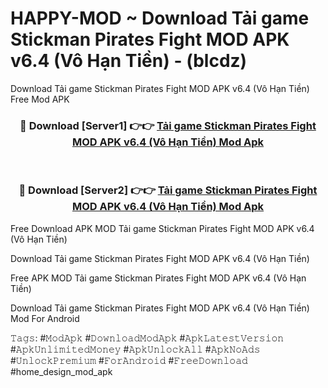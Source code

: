 # HAPPY-MOD ~ Download Tải game Stickman Pirates Fight MOD APK v6.4 (Vô Hạn Tiền) - (blcdz)
Download Tải game Stickman Pirates Fight MOD APK v6.4 (Vô Hạn Tiền) Free Mod APK

<div align="center">
<h3>🔴 Download [Server1] 👉👉 <a href="https://apk-comot.site?title=Tải_game_Stickman_Pirates_Fight_MOD_APK_v6.4_(Vô_Hạn_Tiền)">Tải game Stickman Pirates Fight MOD APK v6.4 (Vô Hạn Tiền) Mod Apk</a></h3><br>

<h3>🔴 Download [Server2] 👉👉 <a href="https://apk-comot.site?title=Tải_game_Stickman_Pirates_Fight_MOD_APK_v6.4_(Vô_Hạn_Tiền)">Tải game Stickman Pirates Fight MOD APK v6.4 (Vô Hạn Tiền) Mod Apk</a></h3>
</div>


Free Download APK MOD Tải game Stickman Pirates Fight MOD APK v6.4 (Vô Hạn Tiền)

Download Tải game Stickman Pirates Fight MOD APK v6.4 (Vô Hạn Tiền) 

Free APK MOD Tải game Stickman Pirates Fight MOD APK v6.4 (Vô Hạn Tiền) 

Download Tải game Stickman Pirates Fight MOD APK v6.4 (Vô Hạn Tiền) Mod For Android

𝚃𝚊𝚐𝚜: #𝙼𝚘𝚍𝙰𝚙𝚔 #𝙳𝚘𝚠𝚗𝚕𝚘𝚊𝚍𝙼𝚘𝚍𝙰𝚙𝚔 #𝙰𝚙𝚔𝙻𝚊𝚝𝚎𝚜𝚝𝚅𝚎𝚛𝚜𝚒𝚘𝚗 #𝙰𝚙𝚔𝚄𝚗𝚕𝚒𝚖𝚒𝚝𝚎𝚍𝙼𝚘𝚗𝚎𝚢 #𝙰𝚙𝚔𝚄𝚗𝚕𝚘𝚌𝚔𝙰𝚕𝚕 #𝙰𝚙𝚔𝙽𝚘𝙰𝚍𝚜 #𝚄𝚗𝚕𝚘𝚌𝚔𝙿𝚛𝚎𝚖𝚒𝚞𝚖 #𝙵𝚘𝚛𝙰𝚗𝚍𝚛𝚘𝚒𝚍 #𝙵𝚛𝚎𝚎𝙳𝚘𝚠𝚗𝚕𝚘𝚊𝚍 #home_design_mod_apk
